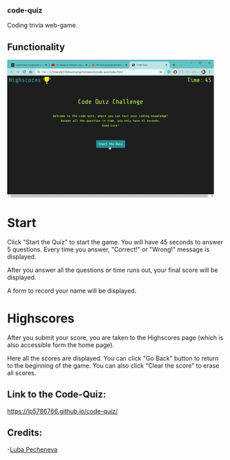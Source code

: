 ### code-quiz

Coding trivia web-game.

## Functionality 

![Gamegif](assets/preview.gif)
# Start
Click "Start the Quiz" to start the game.
You will have 45 seconds to answer 5 questions.
Every time you answer, "Correct!" or "Wrong!" message is displayed.

After you answer all the questions or time runs out, your final score will be displayed.

A form to record your name will be displayed.

# Highscores

After you submit your score, you are taken to the Highscores page (which is also accessible form the home page). 

Here all the scores are displayed.
You can click "Go Back" button to return to the beginning of the game.
You can also click "Clear the score" to erase all scores.

## Link to the Code-Quiz:

https://lp5786766.github.io/code-quiz/

## Credits:
-[Luba Pecheneva](https://github.com/lp5786766)
